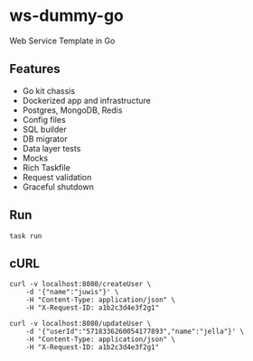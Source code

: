 # ws-dummy-go
Web Service Template in Go

## Features
- Go kit chassis
- Dockerized app and infrastructure
- Postgres, MongoDB, Redis
- Config files
- SQL builder
- DB migrator
- Data layer tests
- Mocks
- Rich Taskfile
- Request validation
- Graceful shutdown

## Run

`task run`

## cURL

```
curl -v localhost:8080/createUser \
    -d '{"name":"juwis"}' \
    -H "Content-Type: application/json" \
    -H "X-Request-ID: a1b2c3d4e3f2g1"

curl -v localhost:8080/updateUser \
    -d '{"userId":"5718336260054177893","name":"jella"}' \
    -H "Content-Type: application/json" \
    -H "X-Request-ID: a1b2c3d4e3f2g1"
```